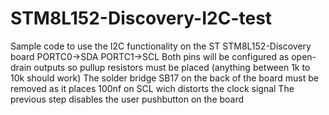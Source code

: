 # STM8L152-Discovery-I2C-test
Sample code to use the I2C functionality on the ST STM8L152-Discovery board
PORTC0->SDA PORTC1->SCL
Both pins will be configured as open-drain outputs so pullup resistors must be placed (anything between 1k to 10k should work)
The solder bridge SB17 on the back of the board must be removed as it places 100nf on SCL wich distorts the clock signal
The previous step disables the user pushbutton on the board

